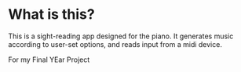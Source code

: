

# What is this?
This is a sight-reading app designed for the piano. It generates music according to user-set options, and reads input from a midi device. 

For my Final YEar Project

